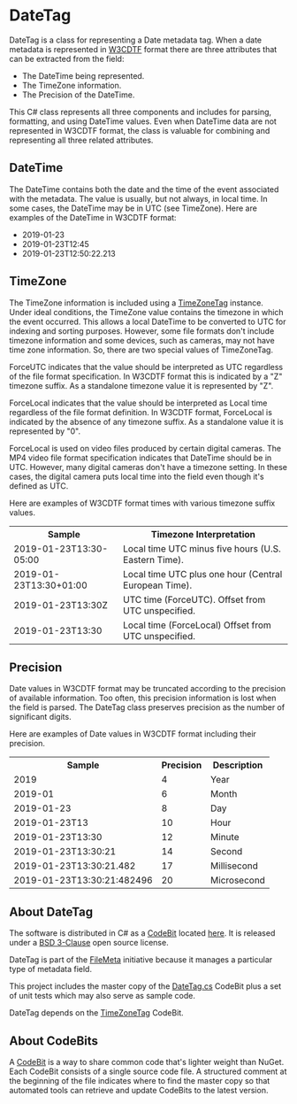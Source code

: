 # DateTag
DateTag is a class for representing a Date metadata tag. When a date metadata is represented in [W3CDTF](https://www.w3.org/TR/NOTE-datetime) format there are three attributes that can be extracted from the field:

* The DateTime being represented.
* The TimeZone information.
* The Precision of the DateTime.

This C# class represents all three components and includes for parsing, formatting, and using DateTime values. Even when DateTime data are not represented in W3CDTF format, the class is valuable for combining and representing all three related attributes.

## DateTime

The DateTime contains both the date and the time of the event associated with the metadata. The value is usually, but not always, in local time. In some cases, the DateTime may be in UTC (see TimeZone). Here are examples of the DateTime in W3CDTF format:

* 2019-01-23
* 2019-01-23T12:45
* 2019-01-23T12:50:22.213

## TimeZone

The TimeZone information is included using a [TimeZoneTag](https://github.com/FileMeta/TimeZoneTag) instance. Under ideal conditions, the TimeZone value contains the timezone in which the event occurred. This allows a local DateTime to be converted to UTC for indexing and sorting purposes. However, some file formats don't include timezone information and some devices, such as cameras, may not have time zone information. So, there are two special values of TimeZoneTag.

ForceUTC indicates that the value should be interpreted as UTC regardless of the file format specification. In W3CDTF format this is indicated by a "Z" timezone suffix. As a standalone timezone value it is represented by "Z".

ForceLocal indicates that the value should be interpreted as Local time regardless of the file format definition. In W3CDTF format, ForceLocal is indicated by the absence of any timezone suffix. As a standalone value it is represented by "0".

ForceLocal is used on video files produced by certain digital cameras. The MP4 video file format specification indicates that DateTime should be in UTC. However, many digital cameras don't have a timezone setting. In these cases, the digital camera puts local time into the field even though it's defined as UTC.

Here are examples of W3CDTF format times with various timezone suffix values.

<table>
<tr><th>Sample</th><th>Timezone Interpretation</th></tr>
<tr><td>2019-01-23T13:30-05:00</td><td>Local time UTC minus five hours (U.S. Eastern Time).</td></tr>
<tr><td>2019-01-23T13:30+01:00</td><td>Local time UTC plus one hour (Central European Time).</td></tr>
<tr><td>2019-01-23T13:30Z</td><td>UTC time (ForceUTC). Offset from UTC unspecified.</td></tr>
<tr><td>2019-01-23T13:30</td><td>Local time (ForceLocal) Offset from UTC unspecified.</td></tr>
</table>

## Precision

Date values in W3CDTF format may be truncated according to the precision of available information. Too often, this precision information is lost when the field is parsed. The DateTag class preserves precision as the number of significant digits.

Here are examples of Date values in W3CDTF format including their precision.

<table>
<tr><th>Sample</th><th>Precision</th><th>Description</th></tr>
<tr><td>2019</td><td>4</td><td>Year</td></tr>
<tr><td>2019-01</td><td>6</td><td>Month</td></tr>
<tr><td>2019-01-23</td><td>8</td><td>Day</td></tr>
<tr><td>2019-01-23T13</td><td>10</td><td>Hour</td></tr>
<tr><td>2019-01-23T13:30</td><td>12</td><td>Minute</td></tr>
<tr><td>2019-01-23T13:30:21</td><td>14</td><td>Second</td></tr>
<tr><td>2019-01-23T13:30:21.482</td><td>17</td><td>Millisecond</td></tr>
<tr><td>2019-01-23T13:30:21:482496</td><td>20</td><td>Microsecond</td></tr>
</table>

## About DateTag
The software is distributed in C# as a [CodeBit](http://filemeta.org/CodeBit.html) located [here](https://raw.githubusercontent.com/FileMeta/DateTag/master/DateTag.cs). It is released under a [BSD 3-Clause](https://opensource.org/licenses/BSD-3-Clause) open source license.

DateTag is part of the [FileMeta](http://www.filemeta.org/) initiative because it manages a particular type of metadata field.

This project includes the master copy of the [DateTag.cs](https://raw.githubusercontent.com/FileMeta/DateTag/master/DateTag.cs) CodeBit plus a set of unit tests which may also serve as sample code.

DateTag depends on the [TimeZoneTag](https://github.com/FileMeta/TimeZoneTag) CodeBit.

## About CodeBits
A [CodeBit](https://www.FileMeta.org/CodeBit.html) is a way to share common code that's lighter weight than NuGet. Each CodeBit consists of a single source code file. A structured comment at the beginning of the file indicates where to find the master copy so that automated tools can retrieve and update CodeBits to the latest version.
